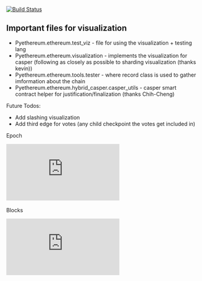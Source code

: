 [![Build Status](https://travis-ci.org/ethereum/pyethereum.svg?branch=develop)](https://travis-ci.org/ethereum/pyethereum)

 

## Important files for visualization

* Pyethereum.ethereum.test_viz - file for using the visualization + testing lang
* Pyethereum.ethereum.visualization - implements the visualization for casper (following as closely as possible to sharding visualization (thanks kevin))
* Pyethereum.ethereum.tools.tester - where record class is used to gather imformation about the chain
* Pyethereum.ethereum.hybrid_casper.casper_utils - casper smart contract helper for justification/finalization (thanks Chih-Cheng)

Future Todos:

- Add slashing visualization
- Add third edge for votes (any child checkpoint the votes get included in)


Epoch 

![alt text](https://github.com/ktliu/pyethereum/blob/visulization/ethereum/epoch_1.pdf)

Blocks 

![alt text](https://github.com/ktliu/pyethereum/blob/visulization/ethereum/block_1.pdf)

 
